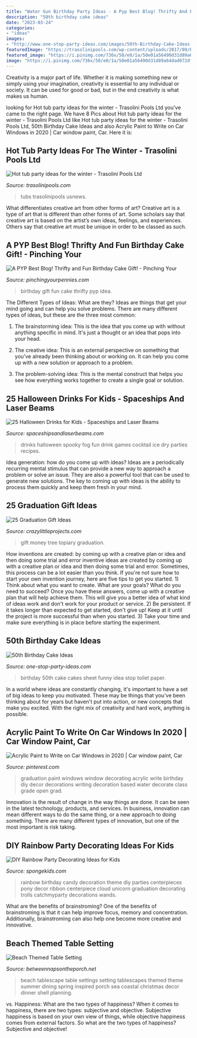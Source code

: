 ```yaml
---
title: "Water Gun Birthday Party Ideas - A Pyp Best Blog! Thrifty And Fun Birthday Cake Gift!"
description: "50th birthday cake ideas"
date: "2023-03-24"
categories:
- "ideas"
images:
- "http://www.one-stop-party-ideas.com/images/50th-Birthday-Cake-Ideas-Toilet-Paper.jpg"
featuredImage: "https://trasolinipools.com/wp-content/uploads/2017/09/BLOG-hot-tub-party-ideas-winter.jpg"
featured_image: "https://i.pinimg.com/736x/50/e0/1a/50e01a56490d31d89a64dad072df9ead.jpg"
image: "https://i.pinimg.com/736x/50/e0/1a/50e01a56490d31d89a64dad072df9ead.jpg"
---
```



Creativity is a major part of life. Whether it is making something new or simply using your imagination, creativity is essential to any individual or society. It can be used for good or bad, but in the end creativity is what makes us human.

	

		
looking for Hot tub party ideas for the winter - Trasolini Pools Ltd you've came to the right page. We have 8 Pics about Hot tub party ideas for the winter - Trasolini Pools Ltd like Hot tub party ideas for the winter - Trasolini Pools Ltd, 50th Birthday Cake Ideas and also Acrylic Paint to Write on Car Windows in 2020 | Car window paint, Car. Here it is:
		
    
## Hot Tub Party Ideas For The Winter - Trasolini Pools Ltd

<img loading=lazy src="https://trasolinipools.com/wp-content/uploads/2017/09/BLOG-hot-tub-party-ideas-winter.jpg" onerror="this.onerror=null;this.src='https://tse3.mm.bing.net/th?id=OIP.YuyLLF0Xyr4oIdxTrrjxGgHaEK&amp;pid=15.1';" alt="Hot tub party ideas for the winter - Trasolini Pools Ltd">

_Source: trasolinipools.com_

>tubs trasolinipools usnews. 

	

What differentiates creative art from other forms of art?
Creative art is a type of art that is different than other forms of art. Some scholars say that creative art is based on the artist’s own ideas, feelings, and experiences. Others say that creative art must be unique in order to be classed as such.

    
## A PYP Best Blog! Thrifty And Fun Birthday Cake Gift! - Pinching Your

<img loading=lazy src="https://www.pinchingyourpennies.com/wp-content/uploads/2012/10/IMG_9319copy1.jpg" onerror="this.onerror=null;this.src='https://tse2.mm.bing.net/th?id=OIP.mpuCBCiHuhB3D6fAmcqcFgHaLH&amp;pid=15.1';" alt="A PYP Best Blog! Thrifty and Fun Birthday Cake Gift! - Pinching Your">

_Source: pinchingyourpennies.com_

>birthday gift fun cake thrifty pyp idea. 

	

The Different Types of Ideas: What are they?
Ideas are things that get your mind going and can help you solve problems. There are many different types of ideas, but these are the three most common:
1. The brainstorming idea: This is the idea that you come up with without anything specific in mind. It's just a thought or an idea that pops into your head.

2. The creative idea: This is an external perspective on something that you've already been thinking about or working on. It can help you come up with a new solution or approach to a problem.

3. The problem-solving idea: This is the mental construct that helps you see how everything works together to create a single goal or solution.

    
## 25 Halloween Drinks For Kids - Spaceships And Laser Beams

<img loading=lazy src="http://spaceshipsandlaserbeams.com/wp-content/uploads/2016/09/1-Spooky-Fog-Drinks.jpg" onerror="this.onerror=null;this.src='https://tse1.mm.bing.net/th?id=OIP.HFz5AySLtMcJc5pZs86SPAHaLH&amp;pid=15.1';" alt="25 Halloween Drinks for Kids - Spaceships and Laser Beams">

_Source: spaceshipsandlaserbeams.com_

>drinks halloween spooky fog fun drink games cocktail ice dry parties recipes. 

	

Idea generation: how do you come up with ideas?
Ideas are a periodically recurring mental stimulus that can provide a new way to approach a problem or solve an issue. They are also a powerful tool that can be used to generate new solutions. The key to coming up with ideas is the ability to process them quickly and keep them fresh in your mind.

    
## 25 Graduation Gift Ideas

<img loading=lazy src="https://crazylittleprojects.com/wp-content/uploads/2015/05/money-topiary-tree-gift.jpg" onerror="this.onerror=null;this.src='https://tse2.mm.bing.net/th?id=OIP.F6dkpV8VOWBbr3unWhQ76wHaOn&amp;pid=15.1';" alt="25 Graduation Gift Ideas">

_Source: crazylittleprojects.com_

>gift money tree topiary graduation. 

	

How inventions are created: by coming up with a creative plan or idea and then doing some trial and error
inventive ideas are created by coming up with a creative plan or idea and then doing some trial and error. Sometimes, this process can be a lot easier than you think. If you're not sure how to start your own invention journey, here are five tips to get you started. 1) Think about what you want to create. What are your goals? What do you need to succeed? Once you have these answers, come up with a creative plan that will help achieve them. This will give you a better idea of what kind of ideas work and don't work for your product or service. 2) Be persistent. If it takes longer than expected to get started, don't give up! Keep at it until the project is more successful than when you started. 3) Take your time and make sure everything is in place before starting the experiment.

    
## 50th Birthday Cake Ideas

<img loading=lazy src="http://www.one-stop-party-ideas.com/images/50th-Birthday-Cake-Ideas-Toilet-Paper.jpg" onerror="this.onerror=null;this.src='https://tse4.mm.bing.net/th?id=OIP.qmmBH7rTB82Q25yC7hj-3AHaFj&amp;pid=15.1';" alt="50th Birthday Cake Ideas">

_Source: one-stop-party-ideas.com_

>birthday 50th cake cakes sheet funny idea stop toilet paper. 

	

In a world where ideas are constantly changing, it's important to have a set of big ideas to keep you motivated. These may be things that you've been thinking about for years but haven't put into action, or new concepts that make you excited. With the right mix of creativity and hard work, anything is possible.

    
## Acrylic Paint To Write On Car Windows In 2020 | Car Window Paint, Car

<img loading=lazy src="https://i.pinimg.com/736x/50/e0/1a/50e01a56490d31d89a64dad072df9ead.jpg" onerror="this.onerror=null;this.src='https://tse1.mm.bing.net/th?id=OIP.aOBUMWSqAhcQF2fObtgBZgHaLH&amp;pid=15.1';" alt="Acrylic Paint to Write on Car Windows in 2020 | Car window paint, Car">

_Source: pinterest.com_

>graduation paint windows window decorating acrylic write birthday diy decor decorations writing decoration based water decorate class grade open grad. 

	

Innovation is the result of change in the way things are done. It can be seen in the latest technology, products, and services. In business, innovation can mean different ways to do the same thing, or a new approach to doing something. There are many different types of innovation, but one of the most important is risk taking.

    
## DIY Rainbow Party Decorating Ideas For Kids

<img loading=lazy src="https://spongekids.com/wp-content/uploads/2014/11/diy-rainbow-party-decorating-ideas/4-candy-decoration.jpg" onerror="this.onerror=null;this.src='https://tse2.mm.bing.net/th?id=OIP.GfTxgQhCKywEmuWykiSTCAHaLG&amp;pid=15.1';" alt="DIY Rainbow Party Decorating Ideas for Kids">

_Source: spongekids.com_

>rainbow birthday candy decoration theme diy parties centerpieces pony decor ribbon centerpiece cloud unicorn graduation decorating trolls catchmyparty decorations wands. 

	

What are the benefits of brainstroming?
One of the benefits of brainstroming is that it can help improve focus, memory and concentration. Additionally, brainstroming can also help one become more creative and innovative.

    
## Beach Themed Table Setting

<img loading=lazy src="http://betweennapsontheporch.net/wp-content/uploads/2009/01/Beach+Scape+02.jpg" onerror="this.onerror=null;this.src='https://tse1.mm.bing.net/th?id=OIP.w4RZKdy6ZLmoBjJtBJ3hPQHaFu&amp;pid=15.1';" alt="Beach Themed Table Setting">

_Source: betweennapsontheporch.net_

>beach tablescape table settings setting tablescapes themed theme summer dining spring inspired porch sea coastal christmas decor dinner shell planning. 

	

vs. Happiness: What are the two types of happiness?
When it comes to happiness, there are two types: subjective and objective. Subjective happiness is based on your own view of things, while objective happiness comes from external factors. So what are the two types of happiness? Subjective and objective!

